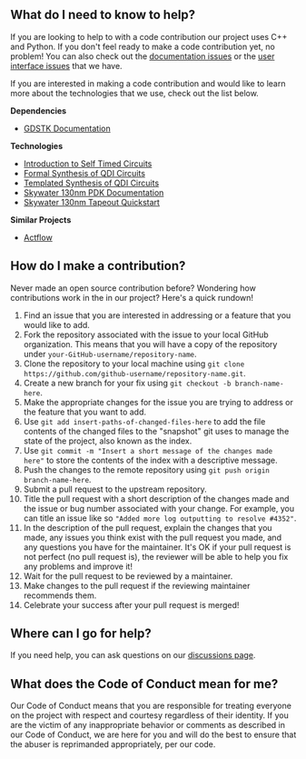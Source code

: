 ## What do I need to know to help?
If you are looking to help to with a code contribution our project uses C++ and Python. If you don't feel ready to make a code contribution yet, no problem! You can also check out the [documentation issues](https://github.com/broccolimicro/loom/issues?q=is%3Aopen+is%3Aissue+label%3Adocumentation) or the [user interface issues](https://github.com/broccolimicro/loom/issues?q=is%3Aopen+is%3Aissue+label%3A%22ux+issue%22) that we have.

If you are interested in making a code contribution and would like to learn more about the technologies that we use, check out the list below.

**Dependencies**
* [GDSTK Documentation](https://heitzmann.github.io/gdstk/)

**Technologies**
* [Introduction to Self Timed Circuits](https://github.com/broccolimicro/course-self-timed-circuits/tree/summer-2023)
* [Formal Synthesis of QDI Circuits](https://www.academia.edu/download/45368163/Synthesis_of_Asynchronous_VLSI_Circuits20160505-18836-12e7tl9.pdf)
* [Templated Synthesis of QDI Circuits](https://authors.library.caltech.edu/records/eevc2-7s544/files/CSTR1998.pdf?download=1)
* [Skywater 130nm PDK Documentation](https://skywater-pdk.readthedocs.io/en/main/)
* [Skywater 130nm Tapeout Quickstart](https://caravel-harness.readthedocs.io/en/latest/getting-started.html#quick-start-for-user-projects)

**Similar Projects**
* [Actflow](https://avlsi.csl.yale.edu/act/)

## How do I make a contribution?
Never made an open source contribution before? Wondering how contributions work in the in our project? Here's a quick rundown!

1. Find an issue that you are interested in addressing or a feature that you would like to add.
2. Fork the repository associated with the issue to your local GitHub organization. This means that you will have a copy of the repository under `your-GitHub-username/repository-name`.
3. Clone the repository to your local machine using `git clone https://github.com/github-username/repository-name.git`.
4. Create a new branch for your fix using `git checkout -b branch-name-here`.
5. Make the appropriate changes for the issue you are trying to address or the feature that you want to add.
6. Use `git add insert-paths-of-changed-files-here` to add the file contents of the changed files to the "snapshot" git uses to manage the state of the project, also known as the index.
7. Use `git commit -m "Insert a short message of the changes made here"` to store the contents of the index with a descriptive message.
8. Push the changes to the remote repository using `git push origin branch-name-here`.
9. Submit a pull request to the upstream repository.
10. Title the pull request with a short description of the changes made and the issue or bug number associated with your change. For example, you can title an issue like so `"Added more log outputting to resolve #4352"`.
11. In the description of the pull request, explain the changes that you made, any issues you think exist with the pull request you made, and any questions you have for the maintainer. It's OK if your pull request is not perfect (no pull request is), the reviewer will be able to help you fix any problems and improve it!
12. Wait for the pull request to be reviewed by a maintainer.
13. Make changes to the pull request if the reviewing maintainer recommends them.
14. Celebrate your success after your pull request is merged!

## Where can I go for help?
If you need help, you can ask questions on our [discussions page](https://github.com/broccolimicro/loom/discussions).

## What does the Code of Conduct mean for me?
Our Code of Conduct means that you are responsible for treating everyone on the project with respect and courtesy regardless of their identity. If you are the victim of any inappropriate behavior or comments as described in our Code of Conduct, we are here for you and will do the best to ensure that the abuser is reprimanded appropriately, per our code.
